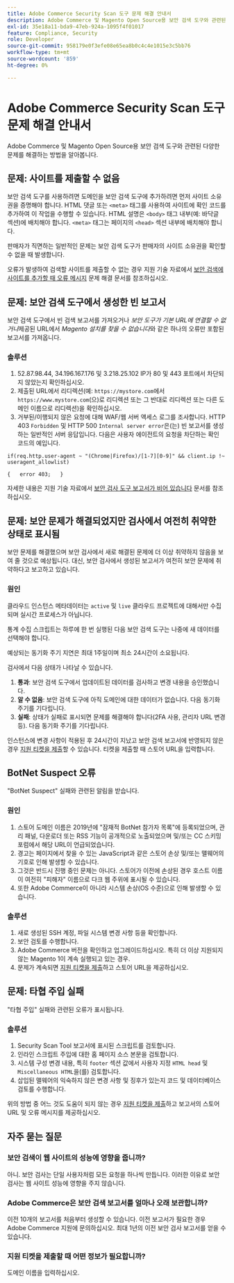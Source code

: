 ```yaml
---
title: Adobe Commerce Security Scan 도구 문제 해결 안내서
description: Adobe Commerce 및 Magento Open Source용 보안 검색 도구와 관련된 다양한 문제를 해결하는 방법을 알아봅니다.
exl-id: 35e18a11-bda9-47eb-924a-1095f4f01017
feature: Compliance, Security
role: Developer
source-git-commit: 958179e0f3efe08e65ea8b0c4c4e1015e3c5bb76
workflow-type: tm+mt
source-wordcount: '859'
ht-degree: 0%

---
```


# Adobe Commerce Security Scan 도구 문제 해결 안내서

Adobe Commerce 및 Magento Open Source용 보안 검색 도구와 관련된 다양한 문제를 해결하는 방법을 알아봅니다.

## 문제: 사이트를 제출할 수 없음

보안 검색 도구를 사용하려면 도메인을 보안 검색 도구에 추가하려면 먼저 사이트 소유권을 증명해야 합니다. HTML 댓글 또는 `<meta>` 태그를 사용하여 사이트에 확인 코드를 추가하여 이 작업을 수행할 수 있습니다. HTML 설명은 `<body>` 태그 내부(예: 바닥글 섹션)에 배치해야 합니다. `<meta>` 태그는 페이지의 `<head>` 섹션 내부에 배치해야 합니다.

판매자가 직면하는 일반적인 문제는 보안 검색 도구가 판매자의 사이트 소유권을 확인할 수 없을 때 발생합니다.

오류가 발생하여 검색할 사이트를 제출할 수 없는 경우 지원 기술 자료에서 [보안 검색에 사이트를 추가할 때 오류 메시지](/help/troubleshooting/miscellaneous/error-message-adding-site-into-security-scan.md) 문제 해결 문서를 참조하십시오.

## 문제: 보안 검색 도구에서 생성한 빈 보고서

보안 검색 도구에서 빈 검색 보고서를 가져오거나 *보안 도구가 기본 URL에 연결할 수 없거나*&#x200B;제공된 URL에서 *Magento 설치를 찾을 수 없습니다*&#x200B;와 같은 하나의 오류만 포함된 보고서를 가져옵니다.

### 솔루션

1. 52.87.98.44, 34.196.167.176 및 3.218.25.102 IP가 80 및 443 포트에서 차단되지 않았는지 확인하십시오.
1. 제출된 URL에서 리디렉션(예: `https://mystore.com`에서 `https://www.mystore.com`(으)로 리디렉션 또는 그 반대로 리디렉션 또는 다른 도메인 이름으로 리디렉션)을 확인하십시오.
1. 거부된/이행되지 않은 요청에 대해 WAF/웹 서버 액세스 로그를 조사합니다. HTTP 403 `Forbidden` 및 HTTP 500 `Internal server error`은(는) 빈 보고서를 생성하는 일반적인 서버 응답입니다. 다음은 사용자 에이전트의 요청을 차단하는 확인 코드의 예입니다.

```code block
if(req.http.user-agent ~ "(Chrome|Firefox)/[1-7][0-9]" && client.ip !~ useragent_allowlist)

{   error 403;   }
```

자세한 내용은 지원 기술 자료에서 [보안 검사 도구 보고서가 비어 있습니다](/help/troubleshooting/miscellaneous/the-security-scan-tool-report-is-blank.md) 문서를 참조하십시오.

## 문제: 보안 문제가 해결되었지만 검사에서 여전히 취약한 상태로 표시됨

보안 문제를 해결했으며 보안 검사에서 새로 해결된 문제에 더 이상 취약하지 않음을 보여 줄 것으로 예상됩니다. 대신, 보안 검사에서 생성된 보고서가 여전히 보안 문제에 취약하다고 보고하고 있습니다.

### 원인

클라우드 인스턴스 메타데이터는 `active` 및 `live` 클라우드 프로젝트에 대해서만 수집되며 실시간 프로세스가 아닙니다.

통계 수집 스크립트는 하루에 한 번 실행된 다음 보안 검색 도구는 나중에 새 데이터를 선택해야 합니다.

예상되는 동기화 주기 지연은 최대 1주일이며 최소 24시간이 소요됩니다.

검사에서 다음 상태가 나타날 수 있습니다.

1. **통과**: 보안 검색 도구에서 업데이트된 데이터를 검사하고 변경 내용을 승인했습니다.
1. **알 수 없음**: 보안 검색 도구에 아직 도메인에 대한 데이터가 없습니다. 다음 동기화 주기를 기다립니다.
1. **실패**: 상태가 실패로 표시되면 문제를 해결해야 합니다(2FA 사용, 관리자 URL 변경 등). 다음 동기화 주기를 기다립니다.

인스턴스에 변경 사항이 적용된 후 24시간이 지났고 보안 검색 보고서에 반영되지 않은 경우 [지원 티켓을 제출](/help/help-center-guide/help-center/magento-help-center-user-guide.md#submit-ticket)할 수 있습니다. 티켓을 제출할 때 스토어 URL을 입력합니다.

## BotNet Suspect 오류

&quot;BotNet Suspect&quot; 실패와 관련된 알림을 받습니다.

### 원인

1. 스토어 도메인 이름은 2019년에 &quot;잠재적 BotNet 참가자 목록&quot;에 등록되었으며, 관리 패널, 다운로더 또는 RSS 기능이 공개적으로 노출되었으며 및/또는 CC 스키밍 포럼에서 해당 URL이 언급되었습니다.
1. 경고는 페이지에서 찾을 수 있는 JavaScript과 같은 스토어 손상 및/또는 맬웨어의 기호로 인해 발생할 수 있습니다.
1. 그것은 반드시 진행 중인 문제는 아니다. 스토어가 이전에 손상된 경우 호스트 이름이 여전히 &quot;피해자&quot; 이름으로 다크 웹 주위에 표시될 수 있습니다.
1. 또한 Adobe Commerce이 아니라 시스템 손상(OS 수준)으로 인해 발생할 수 있습니다.

### 솔루션

1. 새로 생성된 SSH 계정, 파일 시스템 변경 사항 등을 확인합니다.
1. 보안 검토를 수행합니다.
1. Adobe Commerce 버전을 확인하고 업그레이드하십시오. 특히 더 이상 지원되지 않는 Magento 1이 계속 실행되고 있는 경우.
1. 문제가 계속되면 [지원 티켓을 제출](/help/help-center-guide/help-center/magento-help-center-user-guide.md#submit-ticket)하고 스토어 URL을 제공하십시오.

## 문제: 타협 주입 실패

&quot;타협 주입&quot; 실패와 관련된 오류가 표시됩니다.

### 솔루션

1. Security Scan Tool 보고서에 표시된 스크립트를 검토합니다.
1. 인라인 스크립트 주입에 대한 홈 페이지 소스 본문을 검토합니다.
1. 시스템 구성 변경 내용, 특히 `footer` 섹션 값에서 사용자 지정 `HTML head` 및 `Miscellaneous HTML`을(를) 검토합니다.
1. 삽입된 맬웨어의 익숙하지 않은 변경 사항 및 징후가 있는지 코드 및 데이터베이스 검토를 수행합니다.

위의 방법 중 어느 것도 도움이 되지 않는 경우 [지원 티켓을 제출](/help/help-center-guide/help-center/magento-help-center-user-guide.md#submit-ticket)하고 보고서의 스토어 URL 및 오류 메시지를 제공하십시오.

## 자주 묻는 질문

### 보안 검색이 웹 사이트의 성능에 영향을 줍니까?

아니. 보안 검사는 단일 사용자처럼 모든 요청을 하나씩 만듭니다. 이러한 이유로 보안 검사는 웹 사이트 성능에 영향을 주지 않습니다.

### Adobe Commerce은 보안 검색 보고서를 얼마나 오래 보관합니까?

이전 10개의 보고서를 처음부터 생성할 수 있습니다. 이전 보고서가 필요한 경우 Adobe Commerce 지원에 문의하십시오. 최대 1년의 이전 보안 검사 보고서를 얻을 수 있습니다.

### 지원 티켓을 제출할 때 어떤 정보가 필요합니까?

도메인 이름을 입력하십시오.
